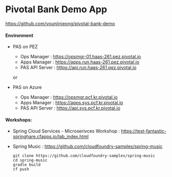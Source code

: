 
# Pivotal Bank Demo App
https://github.com/younjinjeong/pivotal-bank-demo


#### Environment
- PAS on PEZ 
  - Ops Manager : https://opsmgr-01.haas-261.pez.pivotal.io
  - Apps Manager : https://apps.run.haas-261.pez.pivotal.io
  - PAS API Server : https://api.run.haas-261.pez.pivotal.io

  or
- PAS on Azure
  - Ops Manager : https://opsmgr.pcf.kr.pivotal.io
  - Apps Manager : https://apps.sys.pcf.kr.pivotal.io
  - PAS API Server : https://api.sys.pcf.kr.pivotal.io

#### Workshops:
- Spring Cloud Services - Microserivces Workshop : https://test-fantastic-springhare.cfapps.io/lab_index.html

- Spring Music : https://github.com/cloudfoundry-samples/spring-music

  ```
  git clone https://github.com/cloudfoundry-samples/spring-music
  cd spring-music
  gradle build
  cf push
  ```